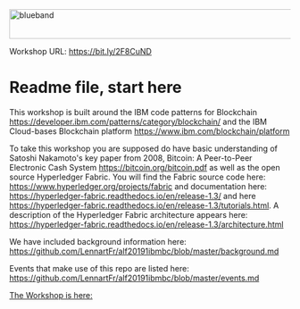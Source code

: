 <img src="https://farm5.staticflickr.com/4503/37148677233_71edc5a37b_o.png" width="1041" height="53" alt="blueband">

Workshop URL: https://bit.ly/2F8CuND

# Readme file, start here

This workshop is built around the IBM code patterns for Blockchain https://developer.ibm.com/patterns/category/blockchain/ and the IBM Cloud-bases Blockchain platform https://www.ibm.com/blockchain/platform

To take this workshop you are supposed do have basic understanding of Satoshi Nakamoto's key paper from 2008, Bitcoin: A Peer-to-Peer Electronic Cash System https://bitcoin.org/bitcoin.pdf as well as the open source Hyperledger
Fabric. You will find the Fabric source code here: https://www.hyperledger.org/projects/fabric and documentation here: 
https://hyperledger-fabric.readthedocs.io/en/release-1.3/ and here  https://hyperledger-fabric.readthedocs.io/en/release-1.3/tutorials.html. A description of the Hyperledger Fabric architecture appears here: https://hyperledger-fabric.readthedocs.io/en/release-1.3/architecture.html

We have included background information here: https://github.com/LennartFr/alf20191ibmbc/blob/master/background.md

Events that make use of this repo are listed here: https://github.com/LennartFr/alf20191ibmbc/blob/master/events.md 

[The Workshop is here:](/workshop.md)







